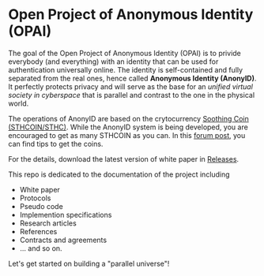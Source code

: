 # Open Project of Anonymous Identity (OPAI)

The goal of the Open Project of Anonymous Identity (OPAI) is to privide everybody (and everything) with an identity that can be used for authentication universally online. The identity is self-contained and fully separated from the real ones, hence called **Anonymous Identity (AnonyID)**. It perfectly protects privacy and will serve as the base for an _unified virtual society in cyberspace_ that is parallel and contrast to the one in the physical world.

The operations of AnonyID are based on the crytocurrency [Soothing Coin (STHCOIN/STHC)](https://soothing.center). While the AnonyID system is being developed, you are encouraged to get as many STHCOIN as you can. In this [forum post](https://oracle.soothing.center/t/how-to-participate-and-get-sthc/467), you can find tips to get the coins.

For the details, download the latest version of white paper in [Releases](https://github.com/sthc/AnonyID/releases).

This repo is dedicated to the documentation of the project including

* White paper
* Protocols 
* Pseudo code
* Implemention specifications
* Research articles
* References
* Contracts and agreements
* ... and so on. 

Let's get started on building a "parallel universe"!
